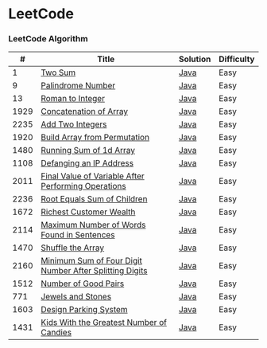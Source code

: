 
LeetCode
========

### LeetCode Algorithm

| # | Title | Solution | Difficulty |
|---| ----- | -------- | ---------- |
|1|[Two Sum](https://leetcode.com/problems/two-sum/) | [Java](./algorithms/src/main/java/twoSum/TwoSum.java)|Easy|
|9|[Palindrome Number](https://leetcode.com/problems/palindrome-number/) | [Java](./algorithms/src/main/java/palindromeNumber/PalindromeNumber.java)|Easy|
|13|[Roman to Integer](https://leetcode.com/problems/roman-to-integer/) | [Java](./algorithms/src/main/java/romanToInteger/RomanToInteger.java)|Easy|
|1929|[Concatenation of Array](https://leetcode.com/problems/concatenation-of-array/) | [Java](./algorithms/src/main/java/concatenationOfArray/ConcatenationOfArray.java)|Easy|
|2235|[Add Two Integers](https://leetcode.com/problems/add-two-integers/) | [Java](./algorithms/src/main/java/addTwoIntegers/AddTwoIntegers.java)|Easy|
|1920|[Build Array from Permutation](https://leetcode.com/problems/build-array-from-permutation/) | [Java](./algorithms/src/main/java/buildArrayFromPermutation/BuildArrayFromPermutation.java)|Easy|
|1480|[Running Sum of 1d Array](https://leetcode.com/problems/running-sum-of-1d-array/) | [Java](./algorithms/src/main/java/runningSumOf1dArray/RunningSumOf1dArray.java)|Easy|
|1108|[Defanging an IP Address](https://leetcode.com/problems/defanging-an-ip-address/) | [Java](./algorithms/src/main/java/defangingAnIpAddress/DefangingAnIpAddress.java)|Easy|
|2011|[Final Value of Variable After Performing Operations](https://leetcode.com/problems/final-value-of-variable-after-performing-operations/) | [Java](./algorithms/src/main/java/finalValueOfVariableAfterPerformingOperations/FinalValueOfVariableAfterPerformingOperations.java)|Easy|
|2236|[Root Equals Sum of Children](https://leetcode.com/problems/root-equals-sum-of-children/) | [Java](./algorithms/src/main/java/rootEqualsSumOfChildren/RootEqualsSumOfChildren.java)|Easy|
|1672|[Richest Customer Wealth](https://leetcode.com/problems/richest-customer-wealth/) | [Java](./algorithms/src/main/java/richestCustomerWealth/RichestCustomerWealth.java)|Easy|
|2114|[Maximum Number of Words Found in Sentences](https://leetcode.com/problems/maximum-number-of-words-found-in-sentences/) | [Java](./algorithms/src/main/java/maximumNumberOfWordsFoundInSentences/MaximumNumberOfWordsFoundInSentences.java)|Easy|
|1470|[Shuffle the Array](https://leetcode.com/problems/shuffle-the-array/) | [Java](./algorithms/src/main/java/shuffleTheArray/ShuffleTheArray.java)|Easy|
|2160|[Minimum Sum of Four Digit Number After Splitting Digits](https://leetcode.com/problems/minimum-sum-of-four-digit-number-after-splitting-digits/) | [Java](./algorithms/src/main/java/minimumSumOfFourDigitNumberAfterSplittingDigits/MinimumSumOfFourDigitNumberAfterSplittingDigits.java)|Easy|
|1512|[Number of Good Pairs](https://leetcode.com/problems/number-of-good-pairs/) | [Java](./algorithms/src/main/java/numberOfGoodPairs/NumberOfGoodPairs.java)|Easy|
|771|[Jewels and Stones](https://leetcode.com/problems/jewels-and-stones/) | [Java](./algorithms/src/main/java/jewelsAndStones/JewelsAndStones.java)|Easy|
|1603|[Design Parking System](https://leetcode.com/problems/design-parking-system/) | [Java](./algorithms/src/main/java/designParkingSystem/DesignParkingSystem.java)|Easy|
|1431|[Kids With the Greatest Number of Candies](https://leetcode.com/problems/kids-with-the-greatest-number-of-candies/) | [Java](./algorithms/src/main/java/kidsWithTheGreatestNumberOfCandies/KidsWithTheGreatestNumberOfCandies.java)|Easy|